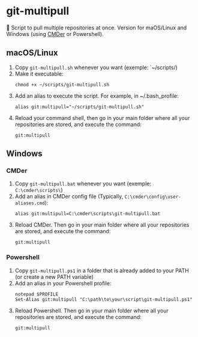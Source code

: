 # git-multipull
🚥 Script to pull multiple repositories at once. Version for maOS/Linux and Windows (using [CMDer](https://cmder.app/) or Powershell).

## macOS/Linux

1. Copy `git-multipull.sh` whenever you want (exemple: `~/scripts/)
2. Make it executable:
   ```
   chmod +x ~/scripts/git-multipull.sh
   ```
3. Add an alias to execute the script. For example, in ~/.bash_profile:
   ```
   alias git:multipull="~/scripts/git-multipull.sh"
   ```
4. Reload your command shell, then go in your main folder where all your repositories are stored, and execute the command:
   ```
   git:multipull
   ```

## Windows

### CMDer

1. Copy `git-multipull.bat` whenever you want (exemple: `C:\cmder\scripts\`)
2. Add an alias in CMDer config file (Typically, `C:\cmder\config\user-aliases.cmd`):
   ```
   alias git:multipull=C:\cmder\scripts\git-multipull.bat
   ```
3. Reload CMDer. Then go in your main folder where all your repositories are stored, and execute the command:
   ```
   git:multipull
   ```

### Powershell

1. Copy `git-multipull.ps1` in a folder that is already added to your PATH (or create a new PATH variable)
2. Add an alias in your Powershell profile:
   ```
   notepad $PROFILE
   Set-Alias git:multipull "C:\path\to\your\script\git-multipull.ps1"
   ```
3. Reload Powershell. Then go in your main folder where all your repositories are stored, and execute the command:
   ```
   git:multipull
   ```
